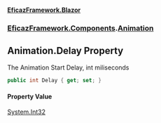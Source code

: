 #### [EficazFramework.Blazor](EficazFrameworkBlazor.md 'EficazFramework Blazor')
### [EficazFramework.Components](EficazFrameworkBlazor.md#EficazFramework.Components 'EficazFramework.Components').[Animation](Animation.md 'EficazFramework.Components.Animation')

## Animation.Delay Property

The Animation Start Delay, int miliseconds

```csharp
public int Delay { get; set; }
```

#### Property Value
[System.Int32](https://docs.microsoft.com/en-us/dotnet/api/System.Int32 'System.Int32')